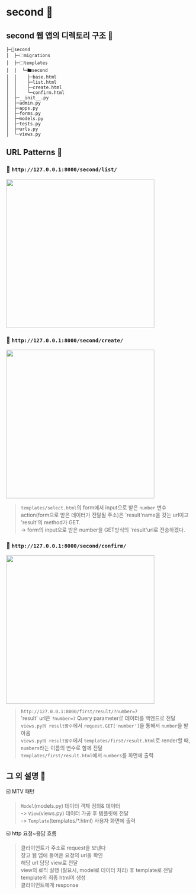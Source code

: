 __second__ 📖
===========
## __second 웹 앱의 디렉토리 구조__ 📖 <br/>
```
├─📁second
│  ├─🗀migrations
│  ├─🗀templates
│  │  └─🖿second
│  │    ├─base.html
│  │    ├─list.html
│  │    ├─create.html
│  │    └─confirm.html
│  ├─__init__.py
│  ├─admin.py
│  ├─apps.py
│  ├─forms.py
│  ├─models.py
│  ├─tests.py
│  ├─urls.py
│  └─views.py
```

## __URL Patterns__ 📖 <br/>
### 📃 `http://127.0.0.1:8000/second/list/`<br/>
<img src="" width="400px">

### 📃 `http://127.0.0.1:8000/second/create/`<br/>
<img src="" width="400px">

> `templates/select.html`의 form에서 input으로 받은 `number` 변수<br/>
> action(form으로 받은 데이터가 전달될 주소)은 'result'name을 갖는 url이고 'result'의 method가 GET.<br/>
> -> form의 input으로 받은 number을 GET방식의 'result'url로 전송하겠다.<br/>

### 📃 `http://127.0.0.1:8000/second/confirm/`<br/>
<img src="" width="400px">

> `http://127.0.0.1:8000/first/result/?number=7`<br/>
> 'result' url은 `?number=7` Query parameter로 데이터를 백엔드로 전달<br/>
> `views.py의 result함수`에서 `request.GET['number']`을 통해서 `number`을 받아옴<br/>
> `views.py의 result함수`에서 `templates/first/result.html`로 render할 때, `numbers`라는 이름의 변수로 함께 전달<br/>
> `templates/first/result.html`에서 `numbers`를 화면에 출력<br/>


## __그 외 설명__ 📖 <br/>
☑️ MTV 패턴 <br/>
> `Model`(models.py) 데이터 객체 정의& 데이터<br/>
> -> `View`(views.py) 데이터 가공 후 템플릿에 전달<br/>
> -> `Template`(templates/*.html) 사용자 화면에 출력<br/>

☑️ http 요청~응답 흐름 <br/>
> 클라이언트가 주소로 request을 보낸다<br/>
> 장고 웹 앱에 들어온 요청의 url을 확인<br/>
> 해당 url 담당 view로 전달<br/>
> view의 로직 실행 (필요시, model로 데이터 처리) 후 template로 전달<br/>
> template의 최종 html이 생성<br/>
> 클라이언트에게 response<br/>


